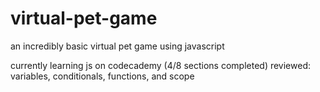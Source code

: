 # virtual-pet-game
an incredibly basic virtual pet game using javascript

currently learning js on codecademy (4/8 sections completed)
reviewed: variables, conditionals, functions, and scope
